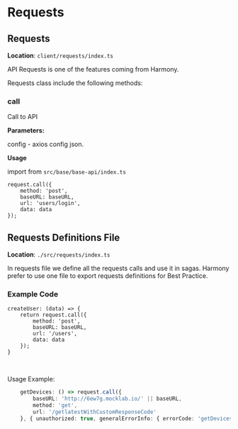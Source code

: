 

# Requests

## Requests
 
<b>Location</b>: `client/requests/index.ts` 

API Requests is one of the features coming from Harmony.<br/>

Requests class include the following methods:

### call

Call to API

<b>Parameters:</b>

config - axios config json.

<b>Usage</b>

import from `src/base/base-api/index.ts`
``` JS
request.call({
    method: 'post',
    baseURL: baseURL,
    url: 'users/login',
    data: data
});
```


## Requests Definitions File

<b>Location</b>: `./src/requests/index.ts`

In requests file we define all the requests calls and use it in sagas.
Harmony prefer to use one file to export requests definitions for Best Practice.

### Example Code

``` JS
createUser: (data) => {
    return request.call({
        method: 'post',
        baseURL: baseURL,
        url: '/users',
        data: data
    });
}
```

<br />

Usage Example:

```typescript
	getDevices: () => request.call({
		baseURL: 'http://6ew7g.mocklab.io/' || baseURL,
		method: 'get',
		url: '/getlatestWithCustomResponseCode'
	}, { unauthorized: true, generalErrorInfo: { errorCode: 'getDevicesFiledForSomeReason', status: 500 } })
```

